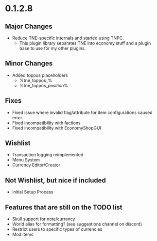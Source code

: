 # 0.1.2.8

## Major Changes
- Reduce TNE-specific internals and started using TNPC.
  - This plugin library separates TNE into economy stuff and a plugin base to use for my other plugins.

## Minor Changes
- Added toppos placeholders
  - %tne_toppos_<currency name>%
  - %tne_toppos_<currency name>_position_<pos>%

## Fixes
- Fixed issue where invalid flag/attribute for item configurations caused error.
- Fixed incompatibility with factions
- Fixed incompatibility with EconomyShopGUI

## Wishlist
- Transaction logging reimplemented
- Menu System
- Currency Editor/Creator

## Not Wishlist, but nice if included
- Initial Setup Process

## Features that are still on the TODO list
- Skull support for note/currency
- World alias for formatting? (see suggestions channel on discord)
- Restrict users to specific types of currencies
- Mod items